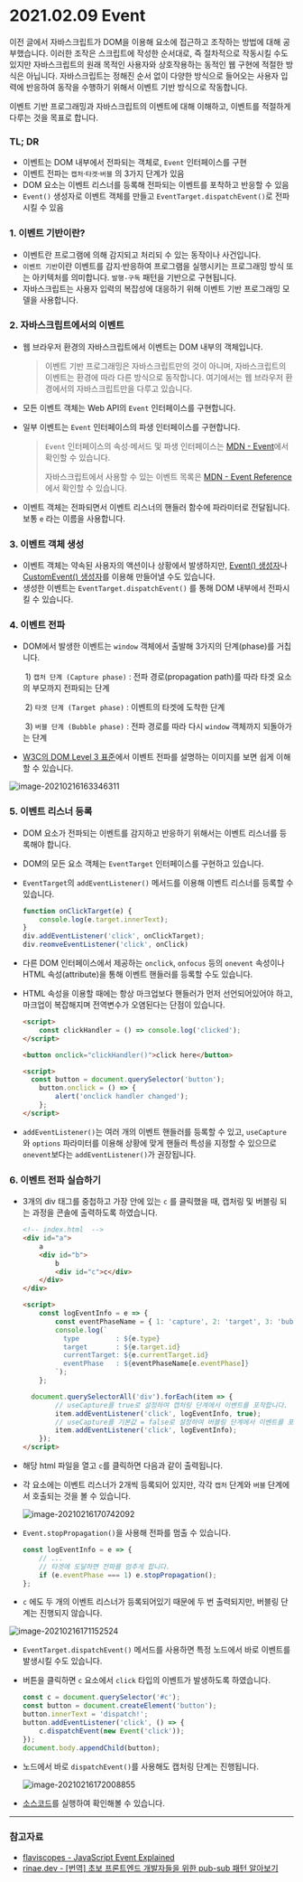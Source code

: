 # 2021.02.09 Event

이전 글에서 자바스크립트가 DOM을 이용해 요소에 접근하고 조작하는 방법에 대해 공부했습니다. 이러한 조작은 스크립트에 작성한 순서대로, 즉 절차적으로 작동시킬 수도 있지만 자바스크립트의 원래 목적인 사용자와 상호작용하는 동적인 웹 구현에 적절한 방식은 아닙니다. 자바스크립트는 정해진 순서 없이 다양한 방식으로 들어오는 사용자 입력에 반응하여 동작을 수행하기 위해서 이벤트 기반 방식으로 작동합니다.

이벤트 기반 프로그래밍과 자바스크립트의 이벤트에 대해 이해하고, 이벤트를 적절하게 다루는 것을 목표로 합니다.



### TL; DR

- 이벤트는 DOM 내부에서 전파되는 객체로, `Event` 인터페이스를 구현
- 이벤트 전파는 `캡처`·`타겟`·`버블` 의 3가지 단계가 있음
- DOM 요소는 이벤트 리스너를 등록해 전파되는 이벤트를 포착하고 반응할 수 있음
- `Event()` 생성자로 이벤트 객체를 만들고 `EventTarget.dispatchEvent()`로 전파시킬 수 있음



### 1. 이벤트 기반이란?

- 이벤트란 프로그램에 의해 감지되고 처리되 수 있는 동작이나 사건입니다.
- `이벤트 기반`이란 이벤트를 감지·반응하여 프로그램을 실행시키는 프로그래밍 방식 또는 아키텍처를 의미합니다. `발행-구독` 패턴을 기반으로 구현됩니다.
- 자바스크립트는 사용자 입력의 복잡성에 대응하기 위해 이벤트 기반 프로그래밍 모델을 사용합니다.



### 2. 자바스크립트에서의 이벤트

- 웹 브라우저 환경의 자바스크립트에서 이벤트는 DOM 내부의 객체입니다.

  > 이벤트 기반 프로그래밍은 자바스크립트만의 것이 아니며, 자바스크립트의 이벤트는 환경에 따라 다른 방식으로 동작합니다. 여기에서는 웹 브라우저 환경에서의 자바스크립트만을 다루고 있습니다.

- 모든 이벤트 객체는 Web API의 `Event` 인터페이스를 구현합니다.

- 일부 이벤트는 `Event` 인터페이스의 파생 인터페이스를 구현합니다.

  > `Event` 인터페이스의 속성·메서드 및 파생 인터페이스는 [MDN - Event](https://developer.mozilla.org/ko/docs/Web/API/Event)에서 확인할 수 있습니다.
  >
  > 자바스크립트에서 사용할 수 있는 이벤트 목록은 [MDN - Event Reference](https://developer.mozilla.org/en-US/docs/Web/Events) 에서 확인할 수 있습니다.

- 이벤트 객체는 전파되면서 이벤트 리스너의 핸들러 함수에 파라미터로 전달됩니다.
  보통 `e` 라는 이름을 사용합니다.

  

### 3. 이벤트 객체 생성

- 이벤트 객체는 약속된 사용자의 액션이나 상황에서 발생하지만, [Event() 생성자](https://developer.mozilla.org/ko/docs/Web/API/Event/Event)나 [CustomEvent() 생성자](https://developer.mozilla.org/ko/docs/Web/API/CustomEvent/CustomEvent)를 이용해 만들어낼 수도 있습니다.
- 생성한 이벤트는 `EventTarget.dispatchEvent()` 를 통해 DOM 내부에서 전파시킬 수 있습니다.



### 4. 이벤트 전파

- DOM에서 발생한 이벤트는 `window` 객체에서 출발해 3가지의 단계(phase)를 거칩니다.

  ​	1) `캡처 단계 (Capture phase)` : 전파 경로(propagation path)를 따라 타겟 요소의 부모까지 전파되는 단계

  ​	2) `타겟 단계 (Target phase)`   : 이벤트의 타겟에 도착한 단계

  ​	3) `버블 단계 (Bubble phase)`  :  전파 경로를 따라 다시 `window` 객체까지 되돌아가는 단계

- [W3C의 DOM Level 3 표준](https://www.w3.org/TR/DOM-Level-3-Events/#event-flow)에서 이벤트 전파를 설명하는 이미지를 보면 쉽게 이해할 수 있습니다.

![image-20210216163346311](210209_박태웅_event.assets/image-20210216163346311.png)



### 5. 이벤트 리스너 등록

- DOM 요소가 전파되는 이벤트를 감지하고 반응하기 위해서는 이벤트 리스너를 등록해야 합니다.

- DOM의 모든 요소 객체는  `EventTarget` 인터페이스를 구현하고 있습니다.

- `EventTarget`의 `addEventListener()` 메서드를 이용해 이벤트 리스너를 등록할 수 있습니다.

  ``` js
  function onClickTarget(e) {
      console.log(e.target.innerText);
  }
  div.addEventListener('click', onClickTarget);
  div.reomveEventListener('click', onClick)
  ```
  
- 다른 DOM 인터페이스에서 제공하는 `onclick`, `onfocus` 등의  `onevent` 속성이나 HTML 속성(attribute)을 통해 이벤트 핸들러를 등록할 수도 있습니다.

- HTML 속성을 이용할 때에는 항상 마크업보다 핸들러가 먼저 선언되어있어야 하고, 마크업이 복잡해지며 전역변수가 오염된다는 단점이 있습니다.

  ``` html
  <script>
      const clickHandler = () => console.log('clicked');
  </script>
  
  <button onclick="clickHandler()">click here</button>
  
  <script>
  	const button = document.querySelector('button');
      button.onclick = () => {
          alert('onclick handler changed');
      };
  </script>
  ```

-  `addEventListener()`는 여러 개의 이벤트 핸들러를 등록할 수 있고, `useCapture`와 `options` 파라미터를 이용해 상황에 맞게 핸들러 특성을 지정할 수 있으므로 `onevent`보다는 `addEventListener()`가 권장됩니다.



### 6. 이벤트 전파 실습하기

- 3개의 div 태그를 중첩하고 가장 안에 있는 `c` 를 클릭했을 때, 캡처링 및 버블링 되는 과정을 콘솔에 출력하도록 하였습니다.

  ``` html
  <!-- index.html  -->
  <div id="a">
      a
      <div id="b">
          b
          <div id="c">c</div>
      </div>
  </div>
  
  <script>
      const logEventInfo = e => {
          const eventPhaseName = { 1: 'capture', 2: 'target', 3: 'bubble', };
          console.log(`
            type         : ${e.type}
            target       : ${e.target.id}
            currentTarget: ${e.currentTarget.id}
            eventPhase   : ${eventPhaseName[e.eventPhase]}
          `);
      };
  
  	document.querySelectorAll('div').forEach(item => {
          // useCapture를 true로 설정하여 캡처링 단계에서 이벤트를 포착합니다.
          item.addEventListener('click', logEventInfo, true);
          // useCapture를 기본값 = false로 설정하여 버블링 단계에서 이벤트를 포착합니다.
          item.addEventListener('click', logEventInfo);
      });
  </script>
  ```

- 해당 html 파일을 열고 `c`를  클릭하면 다음과 같이 출력됩니다.

- 각 요소에는 이벤트 리스너가 2개씩 등록되어 있지만, 각각 `캡처` 단계와 `버블` 단계에서 호출되는 것을 볼 수 있습니다.

  ![image-20210216170742092](210209_박태웅_event.assets/image-20210216170742092.png)

- `Event.stopPropagation()`을 사용해 전파를 멈출 수 있습니다.

  ``` js
  const logEventInfo = e => {
      // ...
      // 타겟에 도달하면 전파를 멈추게 합니다.
      if (e.eventPhase === 1) e.stopPropagation();
  };
  ```

- `c` 에도 두 개의 이벤트 리스너가 등록되어있기 때문에 두 번 출력되지만, 버블링 단계는 진행되지 않습니다.

![image-20210216171152524](210209_박태웅_event.assets/image-20210216171152524.png)

- `EventTarget.dispatchEvent()` 메서드를 사용하면 특정 노드에서 바로 이벤트를 발생시킬 수도 있습니다.

- 버튼을 클릭하면 `c` 요소에서 `click` 타입의 이벤트가 발생하도록 하였습니다.

  ```  js
  const c = document.querySelector('#c');
  const button = document.createElement('button');
  button.innerText = 'dispatch!';
  button.addEventListener('click', () => {
      c.dispatchEvent(new Event('click'));
  });
  document.body.appendChild(button);
  ```

- 노드에서 바로 `dispatchEvent()`를 사용해도 캡처링 단계는 진행됩니다.

  ![image-20210216172008855](210209_박태웅_event.assets/image-20210216172008855.png)

- [소스코드](./210209_박태웅_event_capture_bubble.html)를 실행하여 확인해볼 수 있습니다.



---

### 참고자료

- [flaviscopes - JavaScript Event Explained](https://flaviocopes.com/javascript-events/)
- [rinae.dev - [번역] 초보 프론트엔드 개발자들을 위한 pub-sub 패턴 알아보기](https://rinae.dev/posts/why-every-beginner-front-end-developer-should-know-publish-subscribe-pattern-kr)
